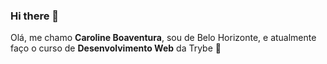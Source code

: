 ### Hi there 👋

Olá, me chamo **Caroline Boaventura**, sou de Belo Horizonte, e atualmente faço o curso de **Desenvolvimento Web** da Trybe :rocket:



<!--
**caroline-boaventura/caroline-boaventura** is a ✨ _special_ ✨ repository because its `README.md` (this file) appears on your GitHub profile.

Here are some ideas to get you started:

- 🔭 I’m currently working on ...
- 🌱 I’m currently learning ...
- 👯 I’m looking to collaborate on ...
- 🤔 I’m looking for help with ...
- 💬 Ask me about ...
- 📫 How to reach me: ...
- 😄 Pronouns: ...
- ⚡ Fun fact: ...
-->
